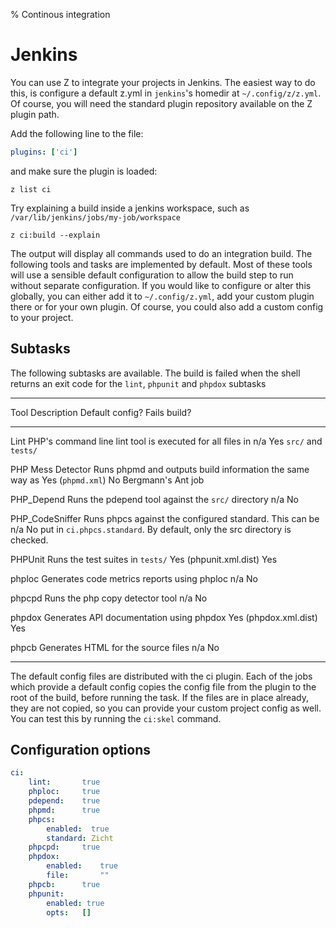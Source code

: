 % Continous integration

# Jenkins #
You can use Z to integrate your projects in Jenkins. The easiest way to do this, is configure a default z.yml in
`jenkins`'s homedir at `~/.config/z/z.yml`. Of course, you will need the standard plugin repository available on the Z
plugin path.

Add the following line to the file:

~~~~yml
plugins: ['ci']
~~~~

and make sure the plugin is loaded:

~~~~shell
z list ci
~~~~

Try explaining a build inside a jenkins workspace, such as `/var/lib/jenkins/jobs/my-job/workspace`

~~~~shell
z ci:build --explain
~~~~

The output will display all commands used to do an integration build. The following tools and tasks are implemented by
default. Most of these tools will use a sensible default configuration to allow the build step to run without separate
configuration. If you would like to configure or alter this globally, you can either add it to `~/.config/z.yml`,
add your custom plugin there or for your own plugin. Of course, you could also add a custom config to your project.

## Subtasks ##

The following subtasks are available. The build is failed when the shell returns an exit code for the `lint`, `phpunit`
and `phpdox` subtasks

--------------------- ----------------------------------------------------------- ---------------------  --------------
Tool                  Description                                                 Default config?        Fails build?
--------------------- ----------------------------------------------------------- ---------------------- --------------
Lint                  PHP's command line lint tool is executed for all files in   n/a                    Yes
                      `src/` and `tests/`

PHP Mess Detector     Runs phpmd and outputs build information the same way as    Yes (`phpmd.xml`)      No
                      Bergmann's Ant job

PHP_Depend            Runs the pdepend tool against the `src/` directory          n/a                    No

PHP_CodeSniffer       Runs phpcs against the configured standard. This can be     n/a                    No
                      put in `ci.phpcs.standard`.
                      By default, only the src directory is checked.

PHPUnit               Runs the test suites in `tests/`                            Yes (phpunit.xml.dist) Yes

phploc                Generates code metrics reports using phploc                 n/a                    No

phpcpd                Runs the php copy detector tool                             n/a                    No

phpdox                Generates API documentation using phpdox                    Yes (phpdox.xml.dist)  Yes

phpcb                 Generates HTML for the source files                         n/a                    No
--------------------- ----------------------------------------------------------- ---------------------- --------------

The default config files are distributed with the ci plugin. Each of the jobs which provide a default config copies
the config file from the plugin to the root of the build, before running the task. If the files are in place already,
they are not copied, so you can provide your custom project config as well. You can test this by running the `ci:skel`
command.

## Configuration options ##

~~~~yml
ci:
    lint:       true
    phploc:     true
    pdepend:    true
    phpmd:      true
    phpcs:
        enabled:  true
        standard: Zicht
    phpcpd:     true
    phpdox:
        enabled:    true
        file:       ""
    phpcb:      true
    phpunit:
        enabled: true
        opts:   []
~~~~
